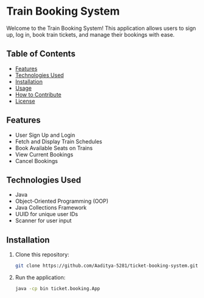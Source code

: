 # Train Booking System

Welcome to the Train Booking System! This application allows users to sign up, log in, book train tickets, and manage their bookings with ease.

## Table of Contents

- [Features](#features)
- [Technologies Used](#technologies-used)
- [Installation](#installation)
- [Usage](#usage)
- [How to Contribute](#how-to-contribute)
- [License](#license)

## Features

- User Sign Up and Login
- Fetch and Display Train Schedules
- Book Available Seats on Trains
- View Current Bookings
- Cancel Bookings

## Technologies Used

- Java
- Object-Oriented Programming (OOP)
- Java Collections Framework
- UUID for unique user IDs
- Scanner for user input

## Installation

1. Clone this repository:
   ```bash
   git clone https://github.com/Aaditya-5281/ticket-booking-system.git

4. Run the application:
   ```bash
   java -cp bin ticket.booking.App

